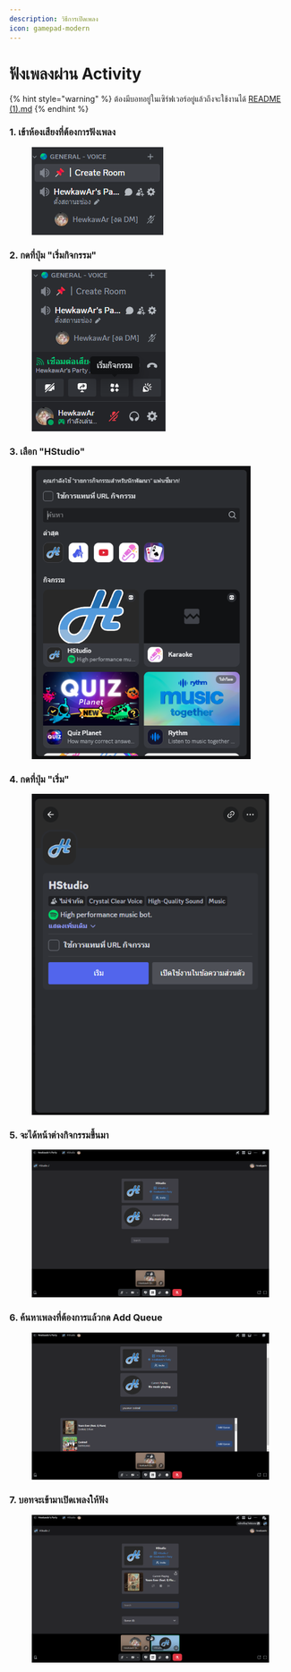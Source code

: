 ```yaml
---
description: วิธีการเปิดเพลง
icon: gamepad-modern
---
```


# ฟังเพลงผ่าน Activity

{% hint style="warning" %}
ต้องมีบอทอยู่ในเซิร์ฟเวอร์อยู่แล้วถึงจะใช้งานได้ [README (1).md](<../README (1).md> "mention")
{% endhint %}

### 1. เข้าห้องเสียงที่ต้องการฟังเพลง

<figure><img src="../.gitbook/assets/start-listening-1.png" alt=""><figcaption></figcaption></figure>

### 2. กดที่ปุ่ม "เริ่มกิจกรรม"

<figure><img src="../.gitbook/assets/start-activity-2.png" alt=""><figcaption></figcaption></figure>

### 3. เลือก "HStudio"

<figure><img src="../.gitbook/assets/start-activity-3.png" alt="" width="391"><figcaption></figcaption></figure>

### 4. กดที่ปุ่ม "เริ่ม"

<figure><img src="../.gitbook/assets/start-activity-4.png" alt=""><figcaption></figcaption></figure>

### 5. จะได้หน้าต่างกิจกรรมขึ้นมา

<figure><img src="../.gitbook/assets/start-activity-5.png" alt="" width="563"><figcaption></figcaption></figure>

### 6. ค้นหาเพลงที่ต้องการแล้วกด Add Queue

<figure><img src="../.gitbook/assets/start-activity-6.png" alt="" width="563"><figcaption></figcaption></figure>

### 7. บอทจะเข้ามาเปิดเพลงให้ฟัง

<figure><img src="../.gitbook/assets/start-activity-7.png" alt="" width="563"><figcaption></figcaption></figure>

